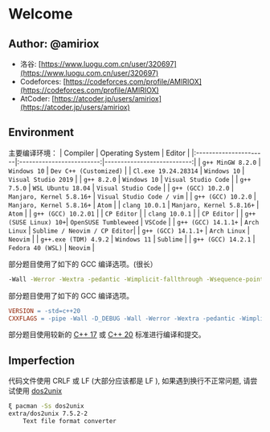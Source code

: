 # Welcome

## Author: @amiriox
* 洛谷: [https://www.luogu.com.cn/user/320697](https://www.luogu.com.cn/user/320697)
* Codeforces: [https://codeforces.com/profile/AMIRIOX](https://codeforces.com/profile/AMIRIOX)
* AtCoder: [https://atcoder.jp/users/amiriox](https://atcoder.jp/users/amiriox)

## Environment
主要编译环境：
|       Compiler        |       Operating System    |           Editor           |
|:----------------------|:-------------------------:|---------------------------:|
| `g++ MinGW 8.2.0`     | `Windows 10`              | `Dev C++ (Customized)`     |
| `Cl.exe 19.24.28314`  | `Windows 10`              | `Visual Studio 2019`       |
| `g++ 8.2.0`           | `Windows 10`              | `Visual Studio Code`       |
| `g++ 7.5.0`           | `WSL Ubuntu 18.04`        | `Visual Studio Code`       |
| `g++ (GCC) 10.2.0`    | `Manjaro, Kernel 5.8.16+` | `Visual Studio Code / vim` |
| `g++ (GCC) 10.2.0`    | `Manjaro, Kernel 5.8.16+` | `Atom`                     |
| `clang 10.0.1`        | `Manjaro, Kernel 5.8.16+` | `Atom`                     |
| `g++ (GCC) 10.2.01`   |                           | `CP Editor`                |
| `clang 10.0.1`        |                           | `CP Editor`                |
| `g++ (SUSE Linux) 10+`| `OpenSUSE Tumbleweed`     | `VSCode`                   |
| `g++ (GCC) 14.1.1+`   | `Arch Linux`              | `Sublime / Neovim / CP Editor`|
| `g++ (GCC) 14.1.1+`   | `Arch Linux`              | `Neovim`                   |
| `g++.exe (TDM) 4.9.2` | `Windows 11`              | `Sublime`                  |
| `g++ (GCC) 14.2.1`    | `Fedora 40 (WSL)`         | `Neovim`                   |

部分题目使用了如下的 GCC 编译选项。(很长）
```bash
-Wall -Werror -Wextra -pedantic -Wimplicit-fallthrough -Wsequence-point -Wswitch-default -Wswitch-unreachable -Wswitch-enum -Wstringop-truncation -Wbool-compare -Wtautological-compare -Wfloat-equal -Wshadow=global -Wpointer-arith -Wpointer-compare -Wcast-align -Wcast-qual -Wwrite-strings -Wdangling-else -Wlogical-op -std=c++11
```

部分题目使用了如下的 GCC 编译选项。
```makefile
VERSION = -std=c++20
CXXFLAGS = -pipe -Wall -D_DEBUG -Wall -Werror -Wextra -pedantic -Wimplicit-fallthrough -Wsequence-point -Wswitch-default -Wswitch-unreachable -Wswitch-enum -Wstringop-truncation -Wbool-compare -Wtautological-compare -Wfloat-equal -Wshadow=global -Wpointer-arith -Wpointer-compare -Wcast-align -Wcast-qual -Wconversion -Wwrite-strings -Wdangling-else -Wlogical-op -finput-charset=utf-8 -fexec-charset=utf-8
```

部分题目使用较新的 [C++ 17](https://en.cppreference.com/w/cpp/17) 或 [C++ 20](https://en.cppreference.com/w/cpp/20) 标准进行编译和提交。

## Imperfection
代码文件使用 CRLF 或 LF (大部分应该都是 LF ), 如果遇到换行不正常问题, 请尝试使用 [dos2unix](https://archlinux.org/packages/extra/x86_64/dos2unix/)
```bash
ξ pacman -Ss dos2unix
extra/dos2unix 7.5.2-2
    Text file format converter
```

